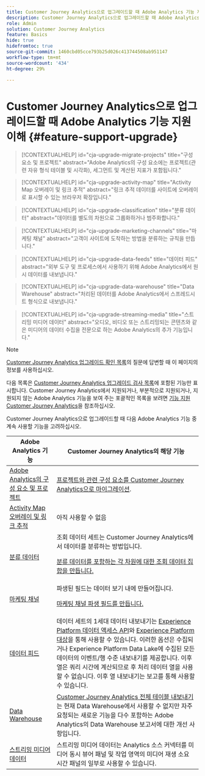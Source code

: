 ```yaml
---
title: Customer Journey Analytics으로 업그레이드할 때 Adobe Analytics 기능 지원 이해
description: Customer Journey Analytics으로 업그레이드할 때 Adobe Analytics 기능 지원에 대해 알아봅니다
role: Admin
solution: Customer Journey Analytics
feature: Basics
hide: true
hidefromtoc: true
source-git-commit: 1460cbd05cce793b25d026c413744508ab951147
workflow-type: tm+mt
source-wordcount: '434'
ht-degree: 29%

---
```


# Customer Journey Analytics으로 업그레이드할 때 Adobe Analytics 기능 지원 이해 {#feature-support-upgrade}

<!-- markdownlint-disable MD034 -->

>[!CONTEXTUALHELP]
>id="cja-upgrade-migrate-projects"
>title="구성 요소 및 프로젝트"
>abstract="Adobe Analytics의 구성 요소에는 프로젝트(관련 자유 형식 테이블 및 시각화), 세그먼트 및 계산된 지표가 포함됩니다."

<!-- markdownlint-enable MD034 -->

<!-- markdownlint-disable MD034 -->

>[!CONTEXTUALHELP]
>id="cja-upgrade-activity-map"
>title="Activity Map 오버레이 및 링크 추적"
>abstract="링크 추적 데이터를 사이트에 오버레이로 표시할 수 있는 브라우저 확장입니다."

<!-- markdownlint-enable MD034 -->

<!-- markdownlint-disable MD034 -->

>[!CONTEXTUALHELP]
>id="cja-upgrade-classification"
>title="분류 데이터"
>abstract="데이터를 별도의 차원으로 그룹화하거나 범주화합니다."

<!-- markdownlint-enable MD034 -->

<!-- markdownlint-disable MD034 -->

>[!CONTEXTUALHELP]
>id="cja-upgrade-marketing-channels"
>title="마케팅 채널"
>abstract="고객이 사이트에 도착하는 방법을 분류하는 규칙을 만듭니다."

<!-- markdownlint-enable MD034 -->

<!-- markdownlint-disable MD034 -->

>[!CONTEXTUALHELP]
>id="cja-upgrade-data-feeds"
>title="데이터 피드"
>abstract="외부 도구 및 프로세스에서 사용하기 위해 Adobe Analytics에서 원시 데이터를 내보냅니다."

<!-- markdownlint-enable MD034 -->

<!-- markdownlint-disable MD034 -->

>[!CONTEXTUALHELP]
>id="cja-upgrade-data-warehouse"
>title="Data Warehouse"
>abstract="처리된 데이터를 Adobe Analytics에서 스프레드시트 형식으로 내보냅니다."

<!-- markdownlint-enable MD034 -->

<!-- markdownlint-disable MD034 -->

>[!CONTEXTUALHELP]
>id="cja-upgrade-streaming-media"
>title="스트리밍 미디어 데이터"
>abstract="오디오, 비디오 또는 스트리밍되는 콘텐츠와 같은 미디어의 데이터 수집을 전문으로 하는 Adobe Analytics의 추가 기능입니다."

<!-- markdownlint-enable MD034 -->

>[!NOTE]
> 
>[Customer Journey Analytics 업그레이드 확인 목록](https://gigazelle.github.io/cja-ttv/)의 질문에 답변할 때 이 페이지의 정보를 사용하십시오.

다음 목록은 [Customer Journey Analytics 업그레이드 검사 목록](https://gigazelle.github.io/cja-ttv/)에 포함된 기능만 표시합니다. Customer Journey Analytics에서 지원되거나, 부분적으로 지원되거나, 지원되지 않는 Adobe Analytics 기능을 보여 주는 포괄적인 목록을 보려면 [기능 지원 Customer Journey Analytics](/help/getting-started/aa-vs-cja/cja-aa.md)을 참조하십시오.

Customer Journey Analytics으로 업그레이드할 때 다음 Adobe Analytics 기능 중 계속 사용할 기능을 고려하십시오.

| Adobe Analytics 기능 | Customer Journey Analytics의 해당 기능 |
|---------|----------|
| [Adobe Analytics의 구성 요소 및 프로젝트](https://experienceleague.adobe.com/en/docs/analytics/analyze/analysis-workspace/build-workspace-project/freeform-overview) | [프로젝트와 관련 구성 요소를 Customer Journey Analytics으로 마이그레이션](https://experienceleague.adobe.com/en/docs/analytics/admin/admin-tools/component-migration/prepare-component-migration). |
| [Activity Map 오버레이 및 링크 추적](https://experienceleague.adobe.com/en/docs/analytics/analyze/activity-map/overview) | 아직 사용할 수 없음 |
| [분류 데이터](https://experienceleague.adobe.com/en/docs/analytics/components/classifications/c-classifications) | 조회 데이터 세트는 Customer Journey Analytics에서 데이터를 분류하는 방법입니다.<p>[분류 데이터를 포함하는 각 차원에 대한 조회 데이터 집합을 만듭니다.](/help/getting-started/cja-upgrade/cja-upgrade-dataset-lookup.md)</p> |
| [마케팅 채널](https://experienceleague.adobe.com/en/docs/analytics/components/marketing-channels/c-getting-started-mchannel) | 파생된 필드는 데이터 보기 내에 만들어집니다. <p>[마케팅 채널 파생 필드를 만듭니다.](/help/getting-started/cja-upgrade/cja-upgrade-marketing-channel.md)</p> |
| [데이터 피드](https://experienceleague.adobe.com/en/docs/analytics/export/analytics-data-feed/data-feed-overview) | 데이터 세트의 1세대 데이터 내보내기는 [Experience Platform 데이터 액세스 API](https://experienceleague.adobe.com/docs/experience-platform/data-access/api.html)와 [Experience Platform 대상](https://experienceleague.adobe.com/docs/experience-platform/destinations/ui/activate/export-datasets.html)을 통해 사용할 수 있습니다. 이러한 옵션은 수집되거나 Experience Platform Data Lake에 수집된 모든 데이터의 이벤트/행 수준 내보내기를 제공합니다. 이후 열은 쿼리 시간에 계산되므로 후 처리 데이터 열을 사용할 수 없습니다. 이후 열 내보내기는 보고를 통해 사용할 수 있습니다. |
| [Data Warehouse](https://experienceleague.adobe.com/en/docs/analytics/export/data-warehouse/data-warehouse) | [Customer Journey Analytics 전체 테이블 내보내기](/help/analysis-workspace/export/export-cloud.md)는 현재 Data Warehouse에서 사용할 수 없지만 자주 요청되는 새로운 기능을 다수 포함하는 Adobe Analytics의 Data Warehouse 보고서에 대한 개선 사항입니다. |
| [스트리밍 미디어 데이터](https://experienceleague.adobe.com/ko/docs/media-analytics/using/media-overview) | 스트리밍 미디어 데이터는 Analytics 소스 커넥터를 미디어 동시 뷰어 패널 및 작업 영역의 미디어 재생 소요 시간 패널의 일부로 사용할 수 있습니다. |

